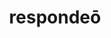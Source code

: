 ---
title: respondeō
meaning: to reply
ch: five
pos: verb
secondppstem: respond
infend: ēre
conjugation: fourth
derivative: responsive
---
